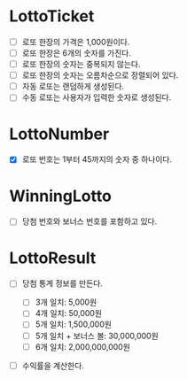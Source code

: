 # LottoTicket
- [ ] 로또 한장의 가격은 1,000원이다.
- [ ] 로또 한장은 6개의 숫자를 가진다.
- [ ] 로또 한장의 숫자는 중복되지 않는다.
- [ ] 로또 한장의 숫자는 오름차순으로 정렬되어 있다.
- [ ] 자동 로또는 랜덤하게 생성된다.
- [ ] 수동 로또는 사용자가 입력한 숫자로 생성된다.

# LottoNumber
- [x] 로또 번호는 1부터 45까지의 숫자 중 하나이다.

# WinningLotto
- [ ] 당첨 번호와 보너스 번호를 포함하고 있다.

# LottoResult
- [ ] 당첨 통계 정보를 만든다.
  - [ ] 3개 일치: 5,000원
  - [ ] 4개 일치: 50,000원
  - [ ] 5개 일치: 1,500,000원
  - [ ] 5개 일치 + 보너스 볼: 30,000,000원
  - [ ] 6개 일치: 2,000,000,000원
- [ ] 수익률을 계산한다.

